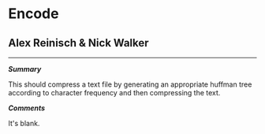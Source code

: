 Encode
======

Alex Reinisch & Nick Walker
---------------------------

---

___Summary___

This should compress a text file by generating an appropriate huffman tree according to character frequency and then compressing the text.

___Comments___

It's blank.
